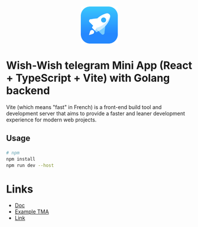 <p align="center">
  <img width="100" src="./src/assets/tapps.png" alt="logo of telegram web apps">
</p>

# Wish-Wish telegram Mini App (React + TypeScript + Vite) with Golang backend

Vite (which means "fast" in French) is a front-end build tool and development server that aims to provide a faster and
leaner development experience for modern web projects.

## Usage

```bash
# npm
npm install
npm run dev --host
```

# Links

- [Doc](https://docs.ton.org/develop/dapps/twa)
- [Example TMA](https://t.me/vite_twa_example_bot/app)
- [Link](https://twa-dev.github.io/vite-boilerplate/)
